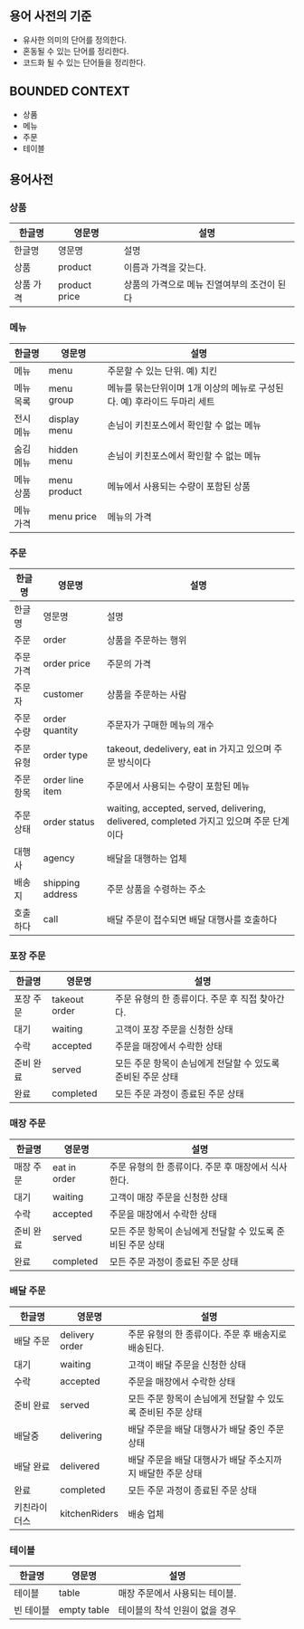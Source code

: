 ## 용어 사전의 기준
- 유사한 의미의 단어를 정의한다.
- 혼동될 수 있는 단어를 정리한다.
- 코드화 될 수 있는 단어들을 정리한다.

## BOUNDED CONTEXT
- 상품
- 메뉴
- 주문
- 테이블

## 용어사전
### 상품
| 한글명 | 영문명 | 설명                       |
| --- | --- |--------------------------|
| 한글명 | 영문명 | 설명                       |
| 상품 | product | 이름과 가격을 갖는다.             |
| 상품 가격 | product price | 상품의 가격으로 메뉴 진열여부의 조건이 된다 |

### 메뉴
| 한글명   | 영문명 | 설명                                            |
|-------| --- |---|
| 메뉴    | menu | 주문할 수 있는 단위. 예) 치킨 |
| 메뉴 목록 | menu group | 메뉴를 묶는단위이며 1개 이상의 메뉴로 구성된다. 예) 후라이드 두마리 세트    |
| 전시 메뉴 | display menu | 손님이 키친포스에서 확인할 수 없는 메뉴 |
| 숨김 메뉴 | hidden menu | 손님이 키친포스에서 확인할 수 없는 메뉴 |
| 메뉴 상품 | menu product | 메뉴에서 사용되는 수량이 포함된 상품                          |
| 메뉴 가격 | menu price | 메뉴의 가격                                        |

### 주문
| 한글명 | 영문명 | 설명 |
| --- | --- | --- |
| 한글명 | 영문명 | 설명 |
| 주문 | order | 상품을 주문하는 행위 |
| 주문 가격 | order price | 주문의 가격 |
| 주문자 | customer | 상품을 주문하는 사람 |
| 주문 수량 | order quantity | 주문자가 구매한 메뉴의 개수 |
| 주문 유형 | order type | takeout, dedelivery, eat in 가지고 있으며 주문 방식이다 |
| 주문 항목 | order line item | 주문에서 사용되는 수량이 포함된 메뉴 |
| 주문 상태 | order status | waiting, accepted, served, delivering, delivered, completed 가지고 있으며 주문 단계이다 |
| 대행사 | agency | 배달을 대행하는 업체 |
| 배송지 | shipping address | 주문 상품을 수령하는 주소 |
| 호출하다 | call | 배달 주문이 접수되면 배달 대행사를 호출하다 |

### 포장 주문
| 한글명 | 영문명 | 설명 |
| --- | --- | --- |
| 포장 주문 | takeout order | 주문 유형의 한 종류이다. 주문 후 직접 찾아간다. |
| 대기 | waiting | 고객이 포장 주문을 신청한 상태 |
| 수락 | accepted | 주문을 매장에서 수락한 상태 |
| 준비 완료 | served | 모든 주문 항목이 손님에게 전달할 수 있도록 준비된 주문 상태 |
| 완료 | completed | 모든 주문 과정이 종료된 주문 상태 |

### 매장 주문
| 한글명 | 영문명 | 설명 |
| --- | --- | --- |
| 매장 주문 | eat in order | 주문 유형의 한 종류이다. 주문 후 매장에서 식사한다. |
| 대기 | waiting | 고객이 매장 주문을 신청한 상태 |
| 수락 | accepted | 주문을 매장에서 수락한 상태 |
| 준비 완료 | served | 모든 주문 항목이 손님에게 전달할 수 있도록 준비된 주문 상태 |
| 완료 | completed | 모든 주문 과정이 종료된 주문 상태 |

### 배달 주문
| 한글명    | 영문명 | 설명 |
|--------| --- | --- |
| 배달 주문  | delivery order | 주문 유형의 한 종류이다. 주문 후 배송지로 배송된다. |
| 대기     | waiting | 고객이 배달 주문을 신청한 상태 |
| 수락     | accepted | 주문을 매장에서 수락한 상태 |
| 준비 완료  | served | 모든 주문 항목이 손님에게 전달할 수 있도록 준비된 주문 상태 |
| 배달중    | delivering | 배달 주문을 배달 대행사가 배달 중인 주문 상태 |
| 배달 완료  | delivered | 배달 주문을 배달 대행사가 배달 주소지까지 배달한 주문 상태 |
| 완료     | completed | 모든 주문 과정이 종료된 주문 상태 |
 | 키친라이더스 |kitchenRiders| 배송 업체 |

### 테이블
| 한글명 | 영문명 | 설명 |
| --- | --- | --- |
| 테이블 | table | 매장 주문에서 사용되는 테이블. |
| 빈 테이블 | empty table | 테이블의 착석 인원이 없을 경우 |
